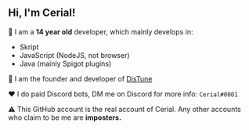 ## Hi, I'm Cerial!

📖 I am a **14 year old** developer, which mainly develops in:
- Skript
- JavaScript (NodeJS, not browser)
- Java (mainly Spigot plugins)

🤖 I am the founder and developer of [DisTune](https://github.com/CerialPvP/DisTune "Go to the DisTune repo.")

❤️ I do paid Discord bots, DM me on Discord for more info: `Cerial#0001`

⚠️ This GitHub account is the real account of Cerial. Any other accounts who claim to be me are **imposters.**
